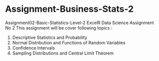 # Assignment-Business-Stats-2
Assignment02-Basic-Statistics-Level-2 ExcelR Data Science Assignment No 2  This assignment will be cover following topics :  
1) Descriptive Statistics and Probability 
2) Normal Distribution and Functions of Random Variables 
3) Confidence Intervals 
4) Sampling Distributions and Central Limit Theorem
